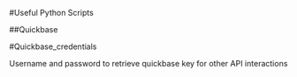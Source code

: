 #Useful Python Scripts

##Quickbase

#Quickbase_credentials

Username and password to retrieve quickbase key for other API interactions